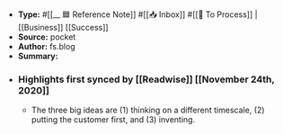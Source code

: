 - **Type:** #[[__ 🟦  Reference Note]] #[[📥 Inbox]] #[[📝 To Process]] | [[Business]] [[Success]]
- **Source:**  pocket
- **Author:** fs.blog
- **Summary:**
- ### Highlights first synced by [[Readwise]] [[November 24th, 2020]]
    - The three big ideas are (1) thinking on a different timescale, (2) putting the customer first, and (3) inventing. 
